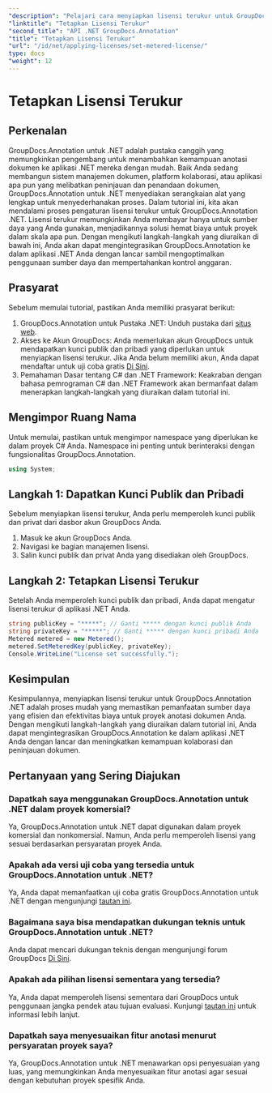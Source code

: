 ```yaml
---
"description": "Pelajari cara menyiapkan lisensi terukur untuk GroupDocs.Annotation .NET untuk penggunaan sumber daya dan kemampuan anotasi dokumen di aplikasi .NET Anda."
"linktitle": "Tetapkan Lisensi Terukur"
"second_title": "API .NET GroupDocs.Annotation"
"title": "Tetapkan Lisensi Terukur"
"url": "/id/net/applying-licenses/set-metered-license/"
type: docs
"weight": 12
---
```


# Tetapkan Lisensi Terukur

## Perkenalan
GroupDocs.Annotation untuk .NET adalah pustaka canggih yang memungkinkan pengembang untuk menambahkan kemampuan anotasi dokumen ke aplikasi .NET mereka dengan mudah. Baik Anda sedang membangun sistem manajemen dokumen, platform kolaborasi, atau aplikasi apa pun yang melibatkan peninjauan dan penandaan dokumen, GroupDocs.Annotation untuk .NET menyediakan serangkaian alat yang lengkap untuk menyederhanakan proses.
Dalam tutorial ini, kita akan mendalami proses pengaturan lisensi terukur untuk GroupDocs.Annotation .NET. Lisensi terukur memungkinkan Anda membayar hanya untuk sumber daya yang Anda gunakan, menjadikannya solusi hemat biaya untuk proyek dalam skala apa pun. Dengan mengikuti langkah-langkah yang diuraikan di bawah ini, Anda akan dapat mengintegrasikan GroupDocs.Annotation ke dalam aplikasi .NET Anda dengan lancar sambil mengoptimalkan penggunaan sumber daya dan mempertahankan kontrol anggaran.
## Prasyarat
Sebelum memulai tutorial, pastikan Anda memiliki prasyarat berikut:
1. GroupDocs.Annotation untuk Pustaka .NET: Unduh pustaka dari [situs web](https://releases.groupdocs.com/annotation/net/).
2. Akses ke Akun GroupDocs: Anda memerlukan akun GroupDocs untuk mendapatkan kunci publik dan pribadi yang diperlukan untuk menyiapkan lisensi terukur. Jika Anda belum memiliki akun, Anda dapat mendaftar untuk uji coba gratis [Di Sini](https://releases.groupdocs.com/).
3. Pemahaman Dasar tentang C# dan .NET Framework: Keakraban dengan bahasa pemrograman C# dan .NET Framework akan bermanfaat dalam menerapkan langkah-langkah yang diuraikan dalam tutorial ini.

## Mengimpor Ruang Nama
Untuk memulai, pastikan untuk mengimpor namespace yang diperlukan ke dalam proyek C# Anda. Namespace ini penting untuk berinteraksi dengan fungsionalitas GroupDocs.Annotation.
```csharp
using System;
```
## Langkah 1: Dapatkan Kunci Publik dan Pribadi
Sebelum menyiapkan lisensi terukur, Anda perlu memperoleh kunci publik dan privat dari dasbor akun GroupDocs Anda.
1. Masuk ke akun GroupDocs Anda.
2. Navigasi ke bagian manajemen lisensi.
3. Salin kunci publik dan privat Anda yang disediakan oleh GroupDocs.
## Langkah 2: Tetapkan Lisensi Terukur
Setelah Anda memperoleh kunci publik dan pribadi, Anda dapat mengatur lisensi terukur di aplikasi .NET Anda.
```csharp
string publicKey = "*****"; // Ganti ***** dengan kunci publik Anda
string privateKey = "*****"; // Ganti ***** dengan kunci pribadi Anda
Metered metered = new Metered();
metered.SetMeteredKey(publicKey, privateKey);
Console.WriteLine("License set successfully.");
```

## Kesimpulan
Kesimpulannya, menyiapkan lisensi terukur untuk GroupDocs.Annotation .NET adalah proses mudah yang memastikan pemanfaatan sumber daya yang efisien dan efektivitas biaya untuk proyek anotasi dokumen Anda. Dengan mengikuti langkah-langkah yang diuraikan dalam tutorial ini, Anda dapat mengintegrasikan GroupDocs.Annotation ke dalam aplikasi .NET Anda dengan lancar dan meningkatkan kemampuan kolaborasi dan peninjauan dokumen.
## Pertanyaan yang Sering Diajukan
### Dapatkah saya menggunakan GroupDocs.Annotation untuk .NET dalam proyek komersial?
Ya, GroupDocs.Annotation untuk .NET dapat digunakan dalam proyek komersial dan nonkomersial. Namun, Anda perlu memperoleh lisensi yang sesuai berdasarkan persyaratan proyek Anda.
### Apakah ada versi uji coba yang tersedia untuk GroupDocs.Annotation untuk .NET?
Ya, Anda dapat memanfaatkan uji coba gratis GroupDocs.Annotation untuk .NET dengan mengunjungi [tautan ini](https://releases.groupdocs.com/).
### Bagaimana saya bisa mendapatkan dukungan teknis untuk GroupDocs.Annotation untuk .NET?
Anda dapat mencari dukungan teknis dengan mengunjungi forum GroupDocs [Di Sini](https://forum.groupdocs.com/c/annotation/10).
### Apakah ada pilihan lisensi sementara yang tersedia?
Ya, Anda dapat memperoleh lisensi sementara dari GroupDocs untuk penggunaan jangka pendek atau tujuan evaluasi. Kunjungi [tautan ini](https://purchase.groupdocs.com/temporary-license/) untuk informasi lebih lanjut.
### Dapatkah saya menyesuaikan fitur anotasi menurut persyaratan proyek saya?
Ya, GroupDocs.Annotation untuk .NET menawarkan opsi penyesuaian yang luas, yang memungkinkan Anda menyesuaikan fitur anotasi agar sesuai dengan kebutuhan proyek spesifik Anda.